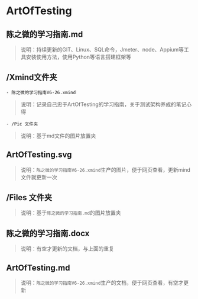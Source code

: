 # ArtOfTesting


## 陈之微的学习指南.md
>说明：持续更新的GIT、Linux、SQL命令，Jmeter、node、Appium等工具安装使用方法，使用Python等语言搭建框架等

## /Xmind文件夹
    - 陈之微的学习指南V6-26.xmind
>说明：记录自己忠于ArtOfTesting的学习指南，关于测试架构养成的笔记心得

    - /Pic 文件夹
>说明：基于md文件的图片放置夹

## ArtOfTesting.svg
>说明：`陈之微的学习指南V6-26.xmind`生产的图片，便于网页查看，更新mind文件就更新一次

## /Files 文件夹
>说明：基于`陈之微的学习指南.md`的图片放置夹

## 陈之微的学习指南.docx
>说明：有空才更新的文档，与上面的重复

## ArtOfTesting.md
>说明：`陈之微的学习指南V6-26.xmind`生产的文档，便于网页查看，有空才更新


